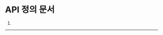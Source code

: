 API 정의 문서
=============================================================================================
1. 
---------------------------------------------------------------------------------------------
